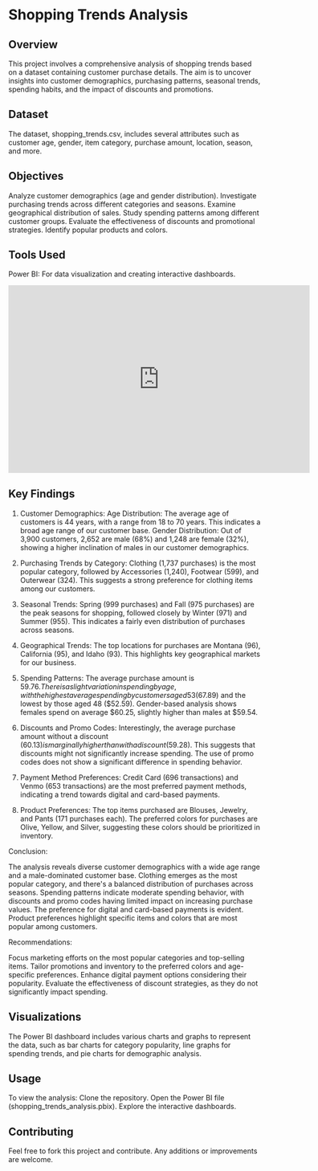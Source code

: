 # Shopping Trends Analysis

## Overview

This project involves a comprehensive analysis of shopping trends based on a dataset containing customer purchase details. The aim is to uncover insights into customer demographics, purchasing patterns, seasonal trends, spending habits, and the impact of discounts and promotions.

## Dataset

The dataset, shopping_trends.csv, includes several attributes such as customer age, gender, item category, purchase amount, location, season, and more.

## Objectives

Analyze customer demographics (age and gender distribution).
Investigate purchasing trends across different categories and seasons.
Examine geographical distribution of sales.
Study spending patterns among different customer groups.
Evaluate the effectiveness of discounts and promotional strategies.
Identify popular products and colors.

## Tools Used

Power BI: For data visualization and creating interactive dashboards.

[<iframe title="NoRLS" width="600" height="373.5" src="https://app.powerbi.com/view?r=eyJrIjoiZDE1NzQxMjktNmEzNy00YTRjLThhNjEtYWMyNzUzYjdmNThiIiwidCI6ImE2ZmYzZTdlLTUyNmUtNDk2OS05NmIzLTY0ZDI5YzYwNTcxNyJ9" frameborder="0" allowFullScreen="true"></iframe>](https://app.powerbi.com/view?r=eyJrIjoiZDE1NzQxMjktNmEzNy00YTRjLThhNjEtYWMyNzUzYjdmNThiIiwidCI6ImE2ZmYzZTdlLTUyNmUtNDk2OS05NmIzLTY0ZDI5YzYwNTcxNyJ9)

## Key Findings

1. Customer Demographics:
Age Distribution: The average age of customers is 44 years, with a range from 18 to 70 years. This indicates a broad age range of our customer base.
Gender Distribution: Out of 3,900 customers, 2,652 are male (68%) and 1,248 are female (32%), showing a higher inclination of males in our customer demographics.

2. Purchasing Trends by Category:
Clothing (1,737 purchases) is the most popular category, followed by Accessories (1,240), Footwear (599), and Outerwear (324). This suggests a strong preference for clothing items among our customers.

3. Seasonal Trends:
Spring (999 purchases) and Fall (975 purchases) are the peak seasons for shopping, followed closely by Winter (971) and Summer (955). This indicates a fairly even distribution of purchases across seasons.

4. Geographical Trends:
The top locations for purchases are Montana (96), California (95), and Idaho (93). This highlights key geographical markets for our business.

5. Spending Patterns:
The average purchase amount is $59.76. There is a slight variation in spending by age, with the highest average spending by customers aged 53 ($67.89) and the lowest by those aged 48 ($52.59).
Gender-based analysis shows females spend on average $60.25, slightly higher than males at $59.54.

6. Discounts and Promo Codes:
Interestingly, the average purchase amount without a discount ($60.13) is marginally higher than with a discount ($59.28). This suggests that discounts might not significantly increase spending.
The use of promo codes does not show a significant difference in spending behavior.

7. Payment Method Preferences:
Credit Card (696 transactions) and Venmo (653 transactions) are the most preferred payment methods, indicating a trend towards digital and card-based payments.

8. Product Preferences:
The top items purchased are Blouses, Jewelry, and Pants (171 purchases each).
The preferred colors for purchases are Olive, Yellow, and Silver, suggesting these colors should be prioritized in inventory.

Conclusion:

The analysis reveals diverse customer demographics with a wide age range and a male-dominated customer base. Clothing emerges as the most popular category, and there's a balanced distribution of purchases across seasons. Spending patterns indicate moderate spending behavior, with discounts and promo codes having limited impact on increasing purchase values. The preference for digital and card-based payments is evident. Product preferences highlight specific items and colors that are most popular among customers.

Recommendations:

Focus marketing efforts on the most popular categories and top-selling items.
Tailor promotions and inventory to the preferred colors and age-specific preferences.
Enhance digital payment options considering their popularity.
Evaluate the effectiveness of discount strategies, as they do not significantly impact spending.

## Visualizations

The Power BI dashboard includes various charts and graphs to represent the data, such as bar charts for category popularity, line graphs for spending trends, and pie charts for demographic analysis.

## Usage

To view the analysis:
Clone the repository.
Open the Power BI file (shopping_trends_analysis.pbix).
Explore the interactive dashboards.

## Contributing

Feel free to fork this project and contribute. Any additions or improvements are welcome.

